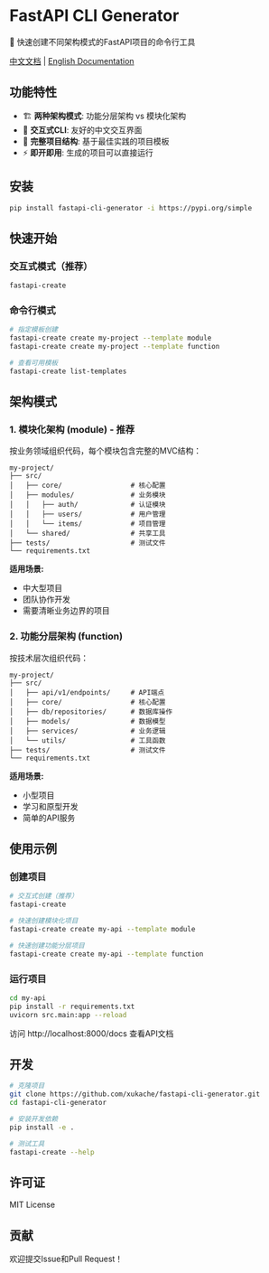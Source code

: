 # FastAPI CLI Generator

🚀 快速创建不同架构模式的FastAPI项目的命令行工具

[中文文档](README_CN.md) | [English Documentation](README.md)

## 功能特性

- 🏗️ **两种架构模式**: 功能分层架构 vs 模块化架构
- 🎯 **交互式CLI**: 友好的中文交互界面
- 📁 **完整项目结构**: 基于最佳实践的项目模板
- ⚡ **即开即用**: 生成的项目可以直接运行

## 安装

```bash
pip install fastapi-cli-generator -i https://pypi.org/simple
```

## 快速开始

### 交互式模式（推荐）

```bash
fastapi-create
```

### 命令行模式

```bash
# 指定模板创建
fastapi-create create my-project --template module
fastapi-create create my-project --template function

# 查看可用模板
fastapi-create list-templates
```

## 架构模式

### 1. 模块化架构 (module) - 推荐

按业务领域组织代码，每个模块包含完整的MVC结构：

```
my-project/
├── src/
│   ├── core/                 # 核心配置
│   ├── modules/              # 业务模块
│   │   ├── auth/             # 认证模块
│   │   ├── users/            # 用户管理
│   │   └── items/            # 项目管理
│   └── shared/               # 共享工具
├── tests/                    # 测试文件
└── requirements.txt
```

**适用场景:**

- 中大型项目
- 团队协作开发
- 需要清晰业务边界的项目

### 2. 功能分层架构 (function)

按技术层次组织代码：

```
my-project/
├── src/
│   ├── api/v1/endpoints/     # API端点
│   ├── core/                 # 核心配置
│   ├── db/repositories/      # 数据库操作
│   ├── models/               # 数据模型
│   ├── services/             # 业务逻辑
│   └── utils/                # 工具函数
├── tests/                    # 测试文件
└── requirements.txt
```

**适用场景:**

- 小型项目
- 学习和原型开发
- 简单的API服务

## 使用示例

### 创建项目

```bash
# 交互式创建（推荐）
fastapi-create

# 快速创建模块化项目
fastapi-create create my-api --template module

# 快速创建功能分层项目
fastapi-create create my-api --template function
```

### 运行项目

```bash
cd my-api
pip install -r requirements.txt
uvicorn src.main:app --reload
```

访问 http://localhost:8000/docs 查看API文档

## 开发

```bash
# 克隆项目
git clone https://github.com/xukache/fastapi-cli-generator.git
cd fastapi-cli-generator

# 安装开发依赖
pip install -e .

# 测试工具
fastapi-create --help
```

## 许可证

MIT License

## 贡献

欢迎提交Issue和Pull Request！
